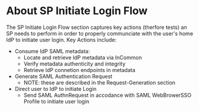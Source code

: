 # About SP Initiate Login Flow

The SP Initiate Login Flow section captures key actions (therfore tests) an SP needs to perform in order to properly communciate with the user's home IdP to initiate user login. Key Actions include:

* Consume IdP SAML metadata:
  * Locate and retrieve IdP metadata via InCommon
  * Verify metadata authenticity and integrity
  * Retrieve IdP connetion endpoints in metadata
* Generate SAML Authentication Request
  * NOTE: these are described in the Request-Generation section
* Direct user to IdP to initiate Login
  * Send SAML AuthnRequest in accodance with SAML WebBrowerSSO Profile to initiate user login 
